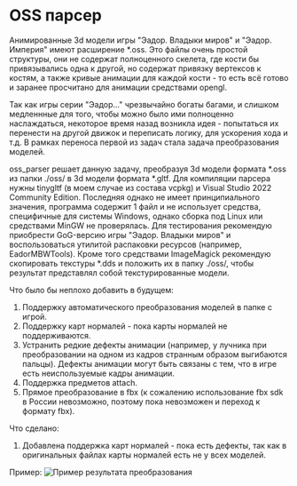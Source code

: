 # OSS парсер

Анимированные 3d модели игры "Эадор. Владыки миров" и "Эадор. Империя" имеют расширение *.oss. Это файлы очень простой структуры, они не содержат полноценного скелета, где кости бы привязывались одна к другой, но содержат привязку вертексов к костям, а также кривые анимации для каждой кости - то есть всё готово и заранее просчитано для анимации средствами opengl. 

Так как игры серии "Эадор..." чрезвычайно богаты багами, и слишком медленнные для того, чтобы можно было ими полноценно наслаждаться, некоторое время назад возникла идея - попытаться их перенести на другой движок и переписать логику, для ускорения хода и т.д. В рамках переноса первой из задач стала задача преобразования моделей.

oss_parser решает данную задачу, преобразуя 3d модели формата *.oss из папки ./oss/ в 3d модели формата *.gltf. Для компиляции парсера нужны tinygltf (в моем случае из состава vcpkg) и Visual Studio 2022 Community Edition. Последняя однако не имеет принципиального значения, программа содержит 1 файл и не использует средства, специфичные для системы Windows, однако сборка под Linux или средствами MinGW не проверялась. Для тестирования рекомендую приобрести GoG-версию игры "Эадор. Владыки миров" и воспользоваться утилитой распаковки ресурсов (например, EadorMBWTools). Кроме того средствами ImageMagick рекомендую скопировать текстуры *.dds и положить их в папку ./oss/, чтобы результат представлял собой текстурированные модели.

Что было бы неплохо добавить в будущем:
1. Поддержку автоматического преобразования моделей в папке с игрой.
2. Поддержку карт нормалей - пока карты нормалей не поддерживаются.
3. Устранить редкие дефекты анимации (например, у лучника при преобразовании на одном из кадров странным образом выгибаются пальцы). Дефекты анимации могут быть связаны с тем, что в игре есть неиспользуемые кадры анимации.
4. Поддержка предметов attach.
5. Прямое преобразование в fbx (к сожалению использование fbx sdk в России невозможно, поэтому пока невозможен и переход к формату fbx).

Что сделано:
1. Добавлена поддержка карт нормалей - пока есть дефекты, так как в оригинальных файлах карты нормалей есть не у всех моделей.

Пример:
![Пример результата преобразования](./example/example.gif)